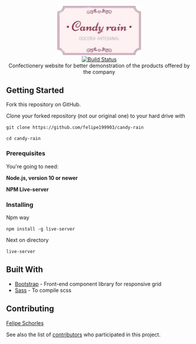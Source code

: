 <p align="center">
  <img src="https://github.com/felipe199903/candy-rain/blob/master/img/logo%20novo.png" alt="Candy-Rain-logo" width="226">
  <br>
  <a href="https://travis-ci.org/lord/slate"><img src="https://travis-ci.org/lord/slate.svg?branch=master" alt="Build Status"></a>
  <br>
  Confectionery website for better demonstration of the products offered by the company
</p>

## Getting Started

Fork this repository on GitHub.

Clone your forked repository (not our original one) to your hard drive with
```
git clone https://github.com/felipe199903/candy-rain
```
```
cd candy-rain
```

### Prerequisites

You're going to need:

**Node.js, version 10 or newer**

**NPM Live-server**

### Installing

Npm way

```
npm install -g live-server
```

Next on directory

```
live-server
```

## Built With

* [Bootstrap](https://getbootstrap.com/) - Front-end component library for responsive grid
* [Sass](https://sass-lang.com/) - To compile scss

## Contributing

 [Felipe Schorles](https://github.com/felipe199903)
 
 See also the list of [contributors](https://github.com/felipe199903/candy-rain/graphs/contributors) who participated in this project.

